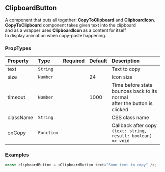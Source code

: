 ## ClipboardButton

A component that puts all together: **CopyToClipboard** and **ClipboardIcon**.<br/>
**CopyToClipboard** component takes given text into the clipboard <br/>and as a wrapper uses **ClipboardIcon** as a content for itself<br/> to display animation when copy-paste happening.

### PropTypes

| Property  | Type       | Required | Default | Description                                                                   |
| :-------- | :--------- | :------: | :------ | :---------------------------------------------------------------------------- |
| text      | `String`   |          |         | Text to copy                                                                  |
| size      | `Number`   |          | 24      | Icon size                                                                     |
| timeout   | `Number`   |          | 1000    | Time before state bounces back to its normal <br/>after the button is clicked |
| className | `String`   |          |         | CSS class name                                                                |
| onCopy    | `Function` |          |         | Callback after copy <br/>`(text: string, result: boolean) => void`            |

### Examples

```js
const clipboardButton = <ClipboardButton text="Some text to copy" />;
```

